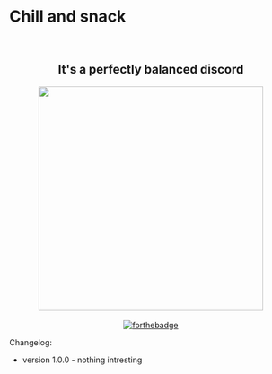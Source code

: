 # Chill and snack 
<br>
<center><h2>It's a perfectly balanced discord</h1>
<a href="https://i.imgur.com/tqY2ZCp.png" rel="nofollow"><img src= https://i.imgur.com/tqY2ZCp.png height="400"></a>
<br><br>
<a href="https://forthebadge.com" rel="nofollow"><img src="https://forthebadge.com/images/badges/uses-css.svg" alt="forthebadge" data-canonical-src="https://forthebadge.com/images/badges/uses-css.svg" style="max-width:100%;"></a></center>
<p>Changelog:<p><ul>
<li>version 1.0.0 - nothing intresting</li>
</ul>

